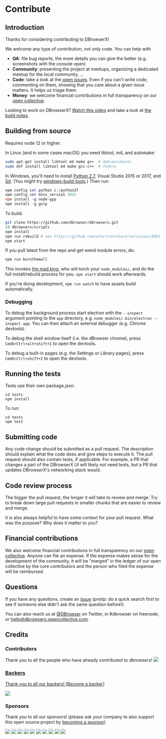 # Contribute

## Introduction

Thanks for considering contributing to DBrowserX!

We welcome any type of contribution, not only code. You can help with
- **QA**: file bug reports, the more details you can give the better (e.g. screenshots with the console open)
- **Community**: presenting the project at meetups, organizing a dedicated meetup for the local community, ...
- **Code**: take a look at the [open issues](https://github.com/dbrowser/dbrowserx/issues). Even if you can't write code, commenting on them, showing that you care about a given issue matters. It helps us triage them.
- **Money**: we welcome financial contributions in full transparency on our [open collective](https://opencollective.com/dbrowserx).

Looking to work on DBrowserX? [Watch this video](https://www.youtube.com/watch?v=YuE9OO-ZDYo) and take a look at [the build notes](./build-notes.md).

## Building from source

Requires node 12 or higher.

In Linux (and in some cases macOS) you need libtool, m4, and automake:

```bash
sudo apt-get install libtool m4 make g++  # debian/ubuntu
sudo dnf install libtool m4 make gcc-c++  # fedora
```

In Windows, you'll need to install [Python 2.7](https://www.python.org/downloads/release/python-2711/), Visual Studio 2015 or 2017, and [Git](https://git-scm.com/download/win). (You might try [windows-build-tools](https://www.npmjs.com/package/windows-build-tools).) Then run:

```powershell
npm config set python c:/python27
npm config set msvs_version 2015
npm install -g node-gyp
npm install -g gulp
```

To build:

```bash
git clone https://github.com/dbrowser/dbrowserx.git
cd dbrowserx/scripts
npm install
npm run rebuild # see https://github.com/electron/electron/issues/5851
npm start
```

If you pull latest from the repo and get weird module errors, do:

```bash
npm run burnthemall
```

This invokes [the mad king](http://nerdist.com/wp-content/uploads/2016/05/the-mad-king-game-of-thrones.jpg), who will torch your `node_modules/`, and do the full install/rebuild process for you.
`npm start` should work afterwards.

If you're doing development, `npm run watch` to have assets build automatically.

### Debugging

To debug the background process start electron with the `--inspect` argument pointing to the `app` directory, e.g. `node_modules/.bin/electron --inspect app`.  You can then attach an external debugger (e.g. Chrome devtools).

To debug the shell window itself (i.e. the dBrowser chrome), press `CmdOrCtrl+alt+shift+I` to open the devtools.

To debug a built-in pages (e.g. the Settings or Library pages), press `CmdOrCtrl+shift+I` to open the devtools.

## Running the tests

Tests use their own package.json:

```
cd tests
npm install
```

To run:

```
cd tests
npm test
```

## Submitting code

Any code change should be submitted as a pull request. The description should explain what the code does and give steps to execute it. The pull request should also contain tests, if applicable. For example, a PR that changes a part of the DBrowserX UI will likely not need tests, but a PR that updates DBrowserX's networking stack would.

## Code review process

The bigger the pull request, the longer it will take to review and merge. Try to break down large pull requests in smaller chunks that are easier to review and merge.

It is also always helpful to have some context for your pull request. What was the purpose? Why does it matter to you?

## Financial contributions

We also welcome financial contributions in full transparency on our [open collective](https://opencollective.com/dbrowserx).
Anyone can file an expense. If the expense makes sense for the development of the community, it will be "merged" in the ledger of our open collective by the core contributors and the person who filed the expense will be reimbursed.

## Questions

If you have any questions, create an [issue](https://github.com/dbrowser/dbrowserx/issues) (protip: do a quick search first to see if someone else didn't ask the same question before!).

You can also reach us at [@DBrowser](https://twitter.com/dbrowser) on Twitter, in #dbrowser on freenode, or hello@dbrowserx.opencollective.com.

## Credits

### Contributors

Thank you to all the people who have already contributed to dbrowserx!
<a href="/dbrowser/dbrowserx/graphs/contributors"><img src="https://opencollective.com/dbrowserx/contributors.svg?width=890" />


### Backers

Thank you to all our backers! [[Become a backer](https://opencollective.com/dbrowserx#backer)]

<a href="https://opencollective.com/dbrowserx#backers" target="_blank"><img src="https://opencollective.com/dbrowserx/backers.svg?width=890"></a>


### Sponsors

Thank you to all our sponsors! (please ask your company to also support this open source project by [becoming a sponsor](https://opencollective.com/dbrowserx#sponsor))

<a href="https://opencollective.com/dbrowserx/sponsor/0/website" target="_blank"><img src="https://opencollective.com/dbrowserx/sponsor/0/avatar.svg"></a>
<a href="https://opencollective.com/dbrowserx/sponsor/1/website" target="_blank"><img src="https://opencollective.com/dbrowserx/sponsor/1/avatar.svg"></a>
<a href="https://opencollective.com/dbrowserx/sponsor/2/website" target="_blank"><img src="https://opencollective.com/dbrowserx/sponsor/2/avatar.svg"></a>
<a href="https://opencollective.com/dbrowserx/sponsor/3/website" target="_blank"><img src="https://opencollective.com/dbrowserx/sponsor/3/avatar.svg"></a>
<a href="https://opencollective.com/dbrowserx/sponsor/4/website" target="_blank"><img src="https://opencollective.com/dbrowserx/sponsor/4/avatar.svg"></a>
<a href="https://opencollective.com/dbrowserx/sponsor/5/website" target="_blank"><img src="https://opencollective.com/dbrowserx/sponsor/5/avatar.svg"></a>
<a href="https://opencollective.com/dbrowserx/sponsor/6/website" target="_blank"><img src="https://opencollective.com/dbrowserx/sponsor/6/avatar.svg"></a>
<a href="https://opencollective.com/dbrowserx/sponsor/7/website" target="_blank"><img src="https://opencollective.com/dbrowserx/sponsor/7/avatar.svg"></a>
<a href="https://opencollective.com/dbrowserx/sponsor/8/website" target="_blank"><img src="https://opencollective.com/dbrowserx/sponsor/8/avatar.svg"></a>
<a href="https://opencollective.com/dbrowserx/sponsor/9/website" target="_blank"><img src="https://opencollective.com/dbrowserx/sponsor/9/avatar.svg"></a>

<!-- This `CONTRIBUTING.md` is based on @nayafia's template https://github.com/nayafia/contributing-template -->
